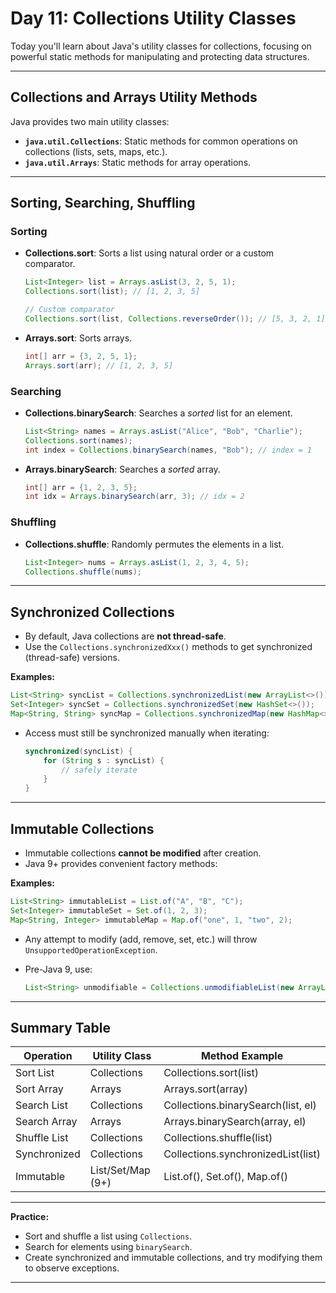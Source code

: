 # Day 11: Collections Utility Classes

Today you'll learn about Java's utility classes for collections, focusing on powerful static methods for manipulating and protecting data structures.

---

## Collections and Arrays Utility Methods

Java provides two main utility classes:

- **`java.util.Collections`**: Static methods for common operations on collections (lists, sets, maps, etc.).
- **`java.util.Arrays`**: Static methods for array operations.

---

## Sorting, Searching, Shuffling

### Sorting

- **Collections.sort**: Sorts a list using natural order or a custom comparator.
    ```java
    List<Integer> list = Arrays.asList(3, 2, 5, 1);
    Collections.sort(list); // [1, 2, 3, 5]

    // Custom comparator
    Collections.sort(list, Collections.reverseOrder()); // [5, 3, 2, 1]
    ```

- **Arrays.sort**: Sorts arrays.
    ```java
    int[] arr = {3, 2, 5, 1};
    Arrays.sort(arr); // [1, 2, 3, 5]
    ```

### Searching

- **Collections.binarySearch**: Searches a *sorted* list for an element.
    ```java
    List<String> names = Arrays.asList("Alice", "Bob", "Charlie");
    Collections.sort(names);
    int index = Collections.binarySearch(names, "Bob"); // index = 1
    ```

- **Arrays.binarySearch**: Searches a *sorted* array.
    ```java
    int[] arr = {1, 2, 3, 5};
    int idx = Arrays.binarySearch(arr, 3); // idx = 2
    ```

### Shuffling

- **Collections.shuffle**: Randomly permutes the elements in a list.
    ```java
    List<Integer> nums = Arrays.asList(1, 2, 3, 4, 5);
    Collections.shuffle(nums);
    ```

---

## Synchronized Collections

- By default, Java collections are **not thread-safe**.
- Use the `Collections.synchronizedXxx()` methods to get synchronized (thread-safe) versions.

**Examples:**
```java
List<String> syncList = Collections.synchronizedList(new ArrayList<>());
Set<Integer> syncSet = Collections.synchronizedSet(new HashSet<>());
Map<String, String> syncMap = Collections.synchronizedMap(new HashMap<>());
```

- Access must still be synchronized manually when iterating:
    ```java
    synchronized(syncList) {
        for (String s : syncList) {
            // safely iterate
        }
    }
    ```

---

## Immutable Collections

- Immutable collections **cannot be modified** after creation.
- Java 9+ provides convenient factory methods:

**Examples:**
```java
List<String> immutableList = List.of("A", "B", "C");
Set<Integer> immutableSet = Set.of(1, 2, 3);
Map<String, Integer> immutableMap = Map.of("one", 1, "two", 2);
```
- Any attempt to modify (add, remove, set, etc.) will throw `UnsupportedOperationException`.

- Pre-Java 9, use:
    ```java
    List<String> unmodifiable = Collections.unmodifiableList(new ArrayList<>(list));
    ```

---

## Summary Table

| Operation      | Utility Class      | Method Example                      |
|----------------|-------------------|-------------------------------------|
| Sort List      | Collections       | Collections.sort(list)              |
| Sort Array     | Arrays            | Arrays.sort(array)                  |
| Search List    | Collections       | Collections.binarySearch(list, el)  |
| Search Array   | Arrays            | Arrays.binarySearch(array, el)      |
| Shuffle List   | Collections       | Collections.shuffle(list)           |
| Synchronized   | Collections       | Collections.synchronizedList(list)  |
| Immutable      | List/Set/Map (9+) | List.of(), Set.of(), Map.of()       |

---

**Practice:**
- Sort and shuffle a list using `Collections`.
- Search for elements using `binarySearch`.
- Create synchronized and immutable collections, and try modifying them to observe exceptions.

---